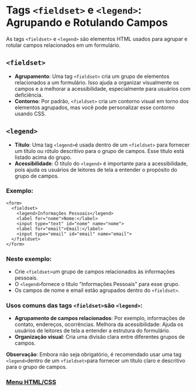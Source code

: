 # Tags `<fieldset>` e `<legend>`: Agrupando e Rotulando Campos

As tags `<fieldset>` e `<legend>`
são elementos HTML usados ​​para agrupar e rotular campos relacionados em um formulário.

## `<fieldset>` 

- **Agrupamento**: Uma tag `<fieldset>` cria um grupo de elementos relacionados a um formulário. Isso ajuda a organizar visualmente os campos e a melhorar a acessibilidade, especialmente para usuários com deficiência.
- **Contorno**: Por padrão, `<fieldset>` cria um contorno visual em torno dos elementos agrupados, mas você pode personalizar esse contorno usando CSS.

## `<legend>`

- **Título**: Uma tag `<legend>`é usada dentro de um `<fieldset>` para fornecer um título ou rótulo descritivo para o grupo de campos. Esse título está listado acima do grupo.
- **Acessibilidade**: O título do `<legend>` é importante para a acessibilidade, pois ajuda os usuários de leitores de tela a entender o propósito do grupo de campos.

### Exemplo:

```
<form>
  <fieldset>
    <legend>Informações Pessoais</legend>
    <label for="nome">Nome:</label>
    <input type="text" id="nome" name="nome">
    <label for="email">Email:</label>
    <input type="email" id="email" name="email">
  </fieldset>
</form>
```

### Neste exemplo:

- Crie `<fieldset>`um grupo de campos relacionados às informações pessoais.
- O `<legend>`fornece o título "Informações Pessoais" para esse grupo.
- Os campos de nome e email estão agrupados dentro do `<fieldset>`.

### Usos comuns das tags `<fieldset>`são `<legend>`:

- **Agrupamento de campos relacionados**: Por exemplo, informações de contato, endereços, ocorrências.
Melhora da acessibilidade: Ajuda os usuários de leitores de tela a entender a estrutura do formulário.
- **Organização visual**: Cria uma divisão clara entre diferentes grupos de campos.

**Observação**: Embora não seja obrigatório, é recomendado usar uma tag `<legend>`dentro de um `<fieldset>`para fornecer um título claro e descritivo para o grupo de campos.

### [Menu HTML/CSS](../menu_html-css.md)